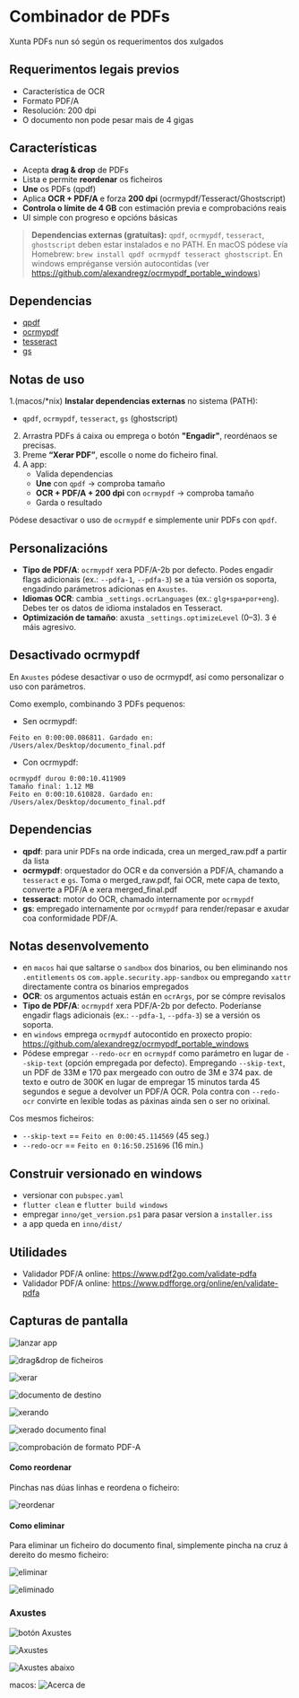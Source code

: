 # Combinador de PDFs

Xunta PDFs nun só según os requerimentos dos xulgados

## Requerimentos legais previos

- Característica de OCR
- Formato PDF/A
- Resolución: 200 dpi
- O documento non pode pesar mais de 4 gigas


## Características

- Acepta **drag & drop** de PDFs
- Lista e permite **reordenar** os ficheiros
- **Une** os PDFs (qpdf)
- Aplica **OCR + PDF/A** e forza **200 dpi** (ocrmypdf/Tesseract/Ghostscript)
- **Controla o límite de 4 GB** con estimación previa e comprobacións reais
- UI simple con progreso e opcións básicas

> **Dependencias externas (gratuítas):** `qpdf`, `ocrmypdf`, `tesseract`, `ghostscript` deben estar instalados e no PATH. En macOS pódese vía Homebrew: `brew install qpdf ocrmypdf tesseract ghostscript`. En windows empréganse versión autocontidas (ver https://github.com/alexandregz/ocrmypdf_portable_windows)


## Dependencias

- [qpdf](https://github.com/qpdf/qpdf)
- [ocrmypdf](https://github.com/ocrmypdf/OCRmyPDF)
- [tesseract](https://github.com/tesseract-ocr/tesseract)
- [gs](https://ghostscript.com/)


## Notas de uso

1.(macos/*nix) **Instalar dependencias externas** no sistema (PATH):
   - `qpdf`, `ocrmypdf`, `tesseract`, `gs` (ghostscript)
2. Arrastra PDFs á caixa ou emprega o botón **"Engadir"**, reordénaos se precisas.
3. Preme **“Xerar PDF”**, escolle o nome do ficheiro final.
4. A app:
   - Valida dependencias
   - **Une** con `qpdf` → comproba tamaño
   - **OCR + PDF/A + 200 dpi** con `ocrmypdf` → comproba tamaño
   - Garda o resultado

Pódese desactivar o uso de `ocrmypdf` e simplemente unir PDFs con `qpdf`.

## Personalizacións

- **Tipo de PDF/A**: `ocrmypdf` xera PDF/A-2b por defecto. Podes engadir flags adicionais (ex.: `--pdfa-1`, `--pdfa-3`) se a túa versión os soporta, engadindo parámetros adicionas en `Axustes`.
- **Idiomas OCR**: cambia `_settings.ocrLanguages` (ex.: `glg+spa+por+eng`). Debes ter os datos de idioma instalados en Tesseract.
- **Optimización de tamaño**: axusta `_settings.optimizeLevel` (0–3). 3 é máis agresivo.

## Desactivado ocrmypdf

En `Axustes` pódese desactivar o uso de ocrmypdf, así como personalizar o uso con parámetros.

Como exemplo, combinando 3 PDFs pequenos:

- Sen ocrmypdf:
```
Feito en 0:00:00.086811. Gardado en: /Users/alex/Desktop/documento_final.pdf
```

- Con ocrmypdf:
```
ocrmypdf durou 0:00:10.411909
Tamaño final: 1.12 MB
Feito en 0:00:10.610828. Gardado en: /Users/alex/Desktop/documento_final.pdf
```


## Dependencias

- **qpdf**: para unir PDFs na orde indicada, crea un merged_raw.pdf a partir da lista
- **ocrmypdf**: orquestador do OCR e da conversión a PDF/A, chamando a `tesseract` e `gs`. Toma o merged_raw.pdf, fai OCR, mete capa de texto, converte a PDF/A e xera merged_final.pdf
- **tesseract**: motor do OCR, chamado internamente por `ocrmypdf`
- **gs**: empregado internamente por `ocrmypdf` para render/repasar e axudar coa conformidade PDF/A.


## Notas desenvolvemento

- en `macos` hai que saltarse o `sandbox` dos binarios, ou ben eliminando nos `.entitlements` os `com.apple.security.app-sandbox` ou empregando `xattr` directamente contra os binarios empregados
- **OCR**: os argumentos actuais están en `ocrArgs`, por se cómpre revisalos
- **Tipo de PDF/A**: `ocrmypdf` xera PDF/A-2b por defecto. Poderíanse engadir flags adicionais (ex.: `--pdfa-1`, `--pdfa-3`) se a versión os soporta.
- en `windows` emprega `ocrmypdf` autocontido en proxecto propio: https://github.com/alexandregz/ocrmypdf_portable_windows
- Pódese empregar `--redo-ocr` en `ocrmypdf` como parámetro en lugar de `--skip-text` (opción empregada por defecto). Empregando `--skip-text`, un PDF de 33M e 170 pax mergeado con outro de 3M e 374 pax. de texto e outro de 300K en lugar de empregar 15 minutos tarda 45 segundos e segue a devolver un PDF/A OCR. Pola contra con `--redo-ocr` convirte en lexible todas as páxinas ainda sen o ser no orixinal.

Cos mesmos ficheiros:
- `--skip-text` ==  `Feito en 0:00:45.114569` (45 seg.)
- `--redo-ocr` == `Feito en 0:16:50.251696` (16 min.)

## Construir versionado en windows

- versionar con `pubspec.yaml`
- `flutter clean` e `flutter build windows`
- empregar `inno/get_version.ps1` para pasar version a `installer.iss`
- a app queda en `inno/dist/`


## Utilidades

- Validador PDF/A online: https://www.pdf2go.com/validate-pdfa
- Validador PDF/A online: https://www.pdfforge.org/online/en/validate-pdfa



## Capturas de pantalla

![lanzar app](imaxes/001%20lanzar.png)

![drag&drop de ficheiros](imaxes/002%20draganddrop.png)

![xerar](imaxes/003%20xerar.png)

![documento de destino](imaxes/004%20destino.png)

![xerando](imaxes/005%20xerando.png)

![xerado documento final](imaxes/006%20xerado.png)

![comprobación de formato PDF-A](imaxes/007%20comprobacion.png)


#### Como reordenar

Pinchas nas dúas linhas e reordena o ficheiro:

![reordenar](imaxes/008%20reordenar.png)


#### Como eliminar

Para eliminar un ficheiro do documento final, simplemente pincha na cruz á dereito do mesmo ficheiro:

![eliminar](imaxes/009%20eliminar%20ficheiro.png)

![eliminado](imaxes/010%20eliminar%20ficheiro.png)


### Axustes

![botón Axustes](imaxes/011%20axustes.png)

![Axustes](imaxes/012%20axustes.png)

![Axustes abaixo](imaxes/013%20axustes.png)

macos:
![Acerca de](imaxes/014%20about.png)